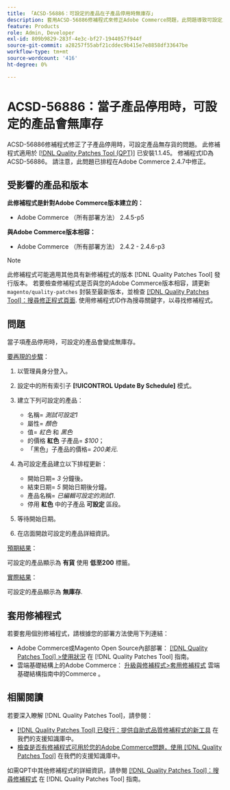 ```yaml
---
title: 「ACSD-56886：可設定的產品在子產品停用時無庫存」
description: 套用ACSD-56886修補程式來修正Adobe Commerce問題，此問題導致可設定產品在產品停用時失去庫存子項。
feature: Products
role: Admin, Developer
exl-id: 809b9829-283f-4e3c-bf27-1944057f944f
source-git-commit: a28257f55abf21cddec9b415e7e8858df33647be
workflow-type: tm+mt
source-wordcount: '416'
ht-degree: 0%

---
```


# ACSD-56886：當子產品停用時，可設定的產品會無庫存

ACSD-56886修補程式修正了子產品停用時，可設定產品無存貨的問題。 此修補程式適用於 [[!DNL Quality Patches Tool (QPT)]](/help/announcements/adobe-commerce-announcements/magento-quality-patches-released-new-tool-to-self-serve-quality-patches.md) 已安裝1.1.45。 修補程式ID為ACSD-56886。 請注意，此問題已排程在Adobe Commerce 2.4.7中修正。

## 受影響的產品和版本

**此修補程式是針對Adobe Commerce版本建立的：**

* Adobe Commerce （所有部署方法） 2.4.5-p5

**與Adobe Commerce版本相容：**

* Adobe Commerce （所有部署方法） 2.4.2 - 2.4.6-p3

>[!NOTE]
>
>此修補程式可能適用其他具有新修補程式的版本 [!DNL Quality Patches Tool] 發行版本。 若要檢查修補程式是否與您的Adobe Commerce版本相容，請更新 `magento/quality-patches` 封裝至最新版本，並檢查 [[!DNL Quality Patches Tool]：搜尋修正程式頁面](https://experienceleague.adobe.com/tools/commerce-quality-patches/index.html). 使用修補程式ID作為搜尋關鍵字，以尋找修補程式。

## 問題

當子項產品停用時，可設定的產品會變成無庫存。

<u>要再現的步驟</u>：

1. 以管理員身分登入。
1. 設定中的所有索引子 **[!UICONTROL Update By Schedule]** 模式。
1. 建立下列可設定的產品：

   * 名稱= *測試可設定1*
   * 屬性= *顏色*
   * 值= *紅色* 和 *黑色*
   * 的價格 **紅色**  子產品= *$100*；
   * 「黑色」子產品的價格= *200美元*.

1. 為可設定產品建立以下排程更新：

   * 開始日期= *3* 分鐘後。
   * 結束日期= *5* 開始日期後分鐘。
   * 產品名稱= *已編輯可設定的測試1*.
   * 停用 **紅色** 中的子產品 **可設定** 區段。

1. 等待開始日期。
1. 在店面開啟可設定的產品詳細資訊。

<u>預期結果</u>：

可設定的產品顯示為 **有貨** 使用 **低至200** 標籤。

<u>實際結果</u>：

可設定的產品顯示為 **無庫存**.

## 套用修補程式

若要套用個別修補程式，請根據您的部署方法使用下列連結：

* Adobe Commerce或Magento Open Source內部部署： [[!DNL Quality Patches Tool] >使用狀況](https://experienceleague.adobe.com/docs/commerce-operations/tools/quality-patches-tool/usage.html) 在 [!DNL Quality Patches Tool] 指南。
* 雲端基礎結構上的Adobe Commerce： [升級與修補程式>套用修補程式](https://experienceleague.adobe.com/docs/commerce-cloud-service/user-guide/develop/upgrade/apply-patches.html) 雲端基礎結構指南中的Commerce 。

## 相關閱讀

若要深入瞭解 [!DNL Quality Patches Tool]，請參閱：

* [[!DNL Quality Patches Tool] 已發行：提供自助式品質修補程式的新工具](/help/announcements/adobe-commerce-announcements/magento-quality-patches-released-new-tool-to-self-serve-quality-patches.md) 在我們的支援知識庫中。
* [檢查是否有修補程式可用於您的Adobe Commerce問題，使用 [!DNL Quality Patches Tool]](/help/support-tools/patches-available-in-qpt-tool/check-patch-for-magento-issue-with-magento-quality-patches.md) 在我們的支援知識庫中。

如需QPT中其他修補程式的詳細資訊，請參閱 [[!DNL Quality Patches Tool]：搜尋修補程式](https://experienceleague.adobe.com/tools/commerce-quality-patches/index.html) 在 [!DNL Quality Patches Tool] 指南。
